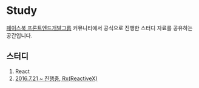 # Study

[페이스북 프론트엔드개발그룹](https://www.facebook.com/groups/jslounge/) 커뮤니티에서 공식으로 진행한 스터디 자료를 공유하는 공간입니다.
 
## 스터디
 
1. React
2. [2016.7.21 ~ 진행중, Rx(ReactiveX)](https://github.com/FrontEndDev-Group/Study/wiki/Rx-%EC%8A%A4%ED%84%B0%EB%94%94)
 
